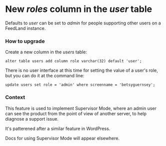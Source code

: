 # New <i>roles</i> column in the <i>user</i> table

Defaults to <i>user</i> can be set to <i>admin</i> for people supporting other users on a FeedLand instance. 

### How to upgrade

Create a new column in the <i>users</i> table:

`alter table users add column role varchar(32) default 'user';`

There is no user interface at this time for setting the value of a user's role, but you can do it at the command line:

`update users set role = 'admin' where screenname = 'betsyguernsey';`

### Context

This feature is used to implement Supervisor Mode, where an admin user can see the product from the point of view of another server, to help diagnose a support issue. 

It's patterened after a similar feature in WordPress.

Docs for using Supervisor Mode will appear elsewhere. 

